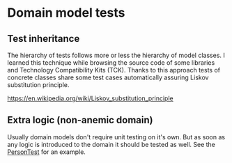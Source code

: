 # Domain model tests

## Test inheritance 

The hierarchy of tests follows more or less the hierarchy of model classes. I learned this technique
while browsing the source code of some libraries and Technology Compatibility Kits (TCK). Thanks to
this approach tests of concrete classes share some test cases automatically assuring Liskov substitution
principle. 

https://en.wikipedia.org/wiki/Liskov_substitution_principle

## Extra logic (non-anemic domain)

Usually domain models don't require unit testing on it's own. But as soon as any logic is introduced
to the domain it should be tested as well. See the [PersonTest](PersonTest.java) for an example.

